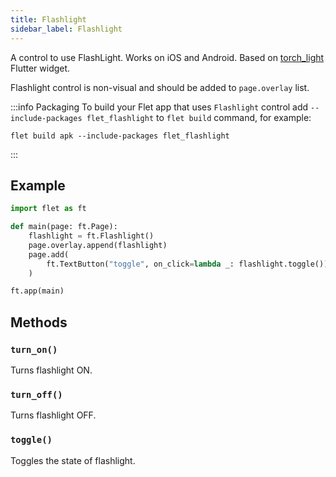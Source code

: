 ```yaml
---
title: Flashlight
sidebar_label: Flashlight
---
```


A control to use FlashLight. Works on iOS and Android. Based on [torch_light](https://pub.dev/packages/torch_light) Flutter widget.

Flashlight control is non-visual and should be added to `page.overlay` list.

:::info Packaging
To build your Flet app that uses `Flashlight` control add `--include-packages flet_flashlight` to `flet build` command, for example:

```
flet build apk --include-packages flet_flashlight
```
:::

## Example

```python
import flet as ft

def main(page: ft.Page):
    flashlight = ft.Flashlight()
    page.overlay.append(flashlight)
    page.add(
        ft.TextButton("toggle", on_click=lambda _: flashlight.toggle())
    )

ft.app(main)
```

## Methods

### `turn_on()`

Turns flashlight ON.

### `turn_off()`

Turns flashlight OFF.

### `toggle()`

Toggles the state of flashlight.
